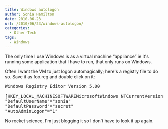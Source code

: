 ```yaml
---
title: Windows autologon
author: Sonia Hamilton
date: 2010-06-23
url: /2010/06/23/windows-autologon/
categories:
  - Other-Tech
tags:
  - Windows
---
```

The only time I use Windows is as a virtual machine &#8220;appliance&#8221; ie it's running some application that I have to run, that only runs on Windows.

<!--more-->

Often I want the VM to just logon automagically; here's a registry file to do so. Save it as foo.reg and double click on it:

<pre>Windows Registry Editor Version 5.00

[HKEY_LOCAL_MACHINESOFTWAREMicrosoftWindows NTCurrentVersionWinlogon]
"DefaultUserName"="sonia"
"DefaultPassword"="secret"
"AutoAdminLogon"="1"</pre>

No rocket science, I'm just blogging it so I don't have to look it up again.
